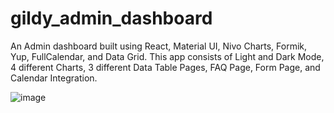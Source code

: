 # gildy_admin_dashboard
An Admin dashboard built using  React, Material UI, Nivo Charts, Formik, Yup, FullCalendar, and Data Grid. This app consists of Light and Dark Mode, 4 different Charts, 3 different Data Table Pages, FAQ Page, Form Page, and Calendar Integration.

![image](https://user-images.githubusercontent.com/25077504/198571811-1c80e531-84e1-4cfe-b3c7-8a36effc2f62.png)

